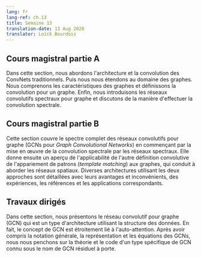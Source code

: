 ```yaml
---
lang: fr
lang-ref: ch.13
title: Semaine 13
translation-date: 13 Aug 2020
translator: Loïck Bourdois
---
```


<!--
## Lecture part A


In this section, we discuss the architecture and convolution of traditional convolutional neural networks. Then we extend to the graph domain. We understand the characteristics of graph and define the graph convolution. Finally, we introduce spectral graph convolutional neural networks and discuss how to perform spectral convolution.
-->


## Cours magistral partie A

Dans cette section, nous abordons l'architecture et la convolution des ConvNets traditionnels. Puis nous nous étendons au domaine des graphes. Nous comprenons les caractéristiques des graphes et définissons la convolution pour un graphe. Enfin, nous introduisons les réseaux convolutifs spectraux pour graphe et discutons de la manière d'effectuer la convolution spectrale.

<!--
## Lecture part B

This section covers the complete spectrum of Graph Convolutional Networks (GCNs), starting with the implementation of Spectral Convolution through Spectral Networks. It then provides insights on applicability of the other convolutional definition of Template Matching to graphs, leading to Spatial networks. Various architectures employing the two approaches are detailed out with their corresponding pros & cons, experiments, benchmarks and applications.
-->

## Cours magistral partie B

Cette section couvre le spectre complet des réseaux convolutifs pour graphe (GCNs pour *Graph Convolutional Networks*) en commençant par la mise en œuvre de la convolution spectrale par les réseaux spectraux. Elle donne ensuite un aperçu de l'applicabilité de l'autre définition convolutive de l'appariement de patrons (*template matching*) aux graphes, qui conduit à aborder les réseaux spatiaux. Diverses architectures utilisant les deux approches sont détaillées avec leurs avantages et inconvénients, des expériences, les références et les applications correspondants.

<!--
## Practicum


In this section, we introduce Graph Convolutional Network (GCN) which is one type of architecture that utilizes the structure of data.  Actually, the concept of GCNs is closely related to self-attention. After understanding the general notation, representation and equations of GCN, we delve into the theory and code of a specific type of GCN known as Residual Gated GCN.
-->

## Travaux dirigés
Dans cette section, nous présentons le réseau convolutif pour graphe (GCN) qui est un type d'architecture utilisant la structure des données. 
En fait, le concept de GCN est étroitement lié à l'auto-attention. Après avoir compris la notation générale, la représentation et les équations des GCNs, nous nous penchons sur la théorie et le code d'un type spécifique de GCN connu sous le nom de GCN résiduel à porte.
